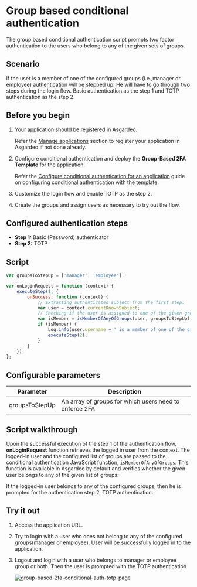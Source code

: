 # Group based conditional authentication

The group based conditional authentication script prompts two factor authentication to the users who belong to any of
the given sets of groups.

## Scenario

If the user is a member of one of the configured groups (i.e.,manager or employee) authentication will be stepped up. He
will have to go through two steps during the login flow. Basic authentication as the step 1 and TOTP authentication as
the step 2.

## Before you begin

1. Your application should be registered in Asgardeo.

   Refer the [Manage applications](../../../applications/README.md) section to register your application in Asgardeo if not
   done already.

2. Configure conditional authentication and deploy the **Group-Based 2FA Template** for the application.

   Refer the [Configure conditional authentication for an application](../configure-conditional-auth.md) guide on
   configuring conditional authentication with the template.

3. Customize the login flow and enable TOTP as the step 2.

4. Create the groups and assign users as necessary to try out the flow.

## Configured authentication steps

* **Step 1:** Basic (Password) authenticator
* **Step 2:** TOTP

## Script

```js
var groupsToStepUp = ['manager', 'employee'];

var onLoginRequest = function (context) {
    executeStep(1, {
        onSuccess: function (context) {
            // Extracting authenticated subject from the first step.
            var user = context.currentKnownSubject;
            // Checking if the user is assigned to one of the given groups.
            var isMember = isMemberOfAnyOfGroups(user, groupsToStepUp);
            if (isMember) {
                Log.info(user.username + ' is a member of one of the groups: ' + groupsToStepUp.toString());
                executeStep(2);
            }
        }
    });
};

```

## Configurable parameters

<table>
   <thead>
      <tr>
         <th>Parameter</th>
         <th>Description</th>
      </tr>
   </thead>
   <tbody>
      <tr>
         <td>groupsToStepUp</td>
         <td>An array of groups for which users need to enforce 2FA</td>
      </tr>
   </tbody>
</table>

## Script walkthrough

Upon the successful execution of the step 1 of the authentication flow, **onLoginRequest** function retrieves the logged
in user from the context. The logged-in user and the configured list of groups are passed to the conditional
authentication JavaScript function, `isMemberOfAnyOfGroups`. This function is available in Asgardeo by default and
verifies whether the given user belongs to any of the given list of groups.

If the logged-in user belongs to any of the configured groups, then he is prompted for the authentication step 2, TOTP
authentication.

## Try it out

1. Access the application URL.

2. Try to login with a user who does not belong to any of the configured groups(manager or employee). User will be
   successfully logged in to the application.

3. Logout and login with a user who belongs to manager or employee group or both. Then the user is prompted with the
   TOTP authentication

   <img :src="$withBase('/assets/img/guides/conditional-auth/totp-2fa.png')" alt="group-based-2fa-conditional-auth-totp-page">
